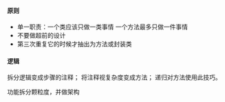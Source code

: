 #### 原则 ####
- 单一职责：一个类应该只做一类事情   一个方法最多只做一件事情
- 不要做超前的设计
- 第三次重复它的时候才抽出为方法或封装类

#### 逻辑 ####
拆分逻辑变成步骤的注释；
将注释视复杂度变成方法；
递归对方法使用此技巧。


功能拆分颗粒度，并做架构
